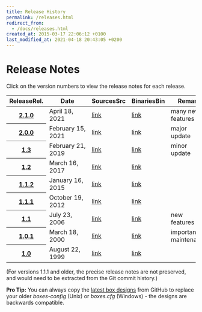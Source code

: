 ```yaml
---
title: Release History
permalink: /releases.html
redirect_from:
  - /docs/releases.html
created_at: 2015-03-17 22:06:12 +0100
last_modified_at: 2021-04-18 20:43:05 +0200
---
```


# Release Notes

Click on the version numbers to view the release notes for each release.

<table class="table table-striped">
  <thead>
    <tr>
      <th scope="col"><span class="d-none d-sm-inline">Release</span><span class="d-inline d-sm-none">Rel.</span></th>
      <th scope="col">Date</th>
      <th scope="col"><span class="d-none d-sm-inline">Sources</span><span class="d-inline d-sm-none">Src</span></th>
      <th scope="col"><span class="d-none d-sm-inline">Binaries</span><span class="d-inline d-sm-none">Bin</span></th>
      <th scope="col" class="d-none d-sm-table-cell">Remark</th>
    </tr>
  </thead>
  <tbody>
    <tr>
      <th scope="row"><a href="{{ site.baseurl}}{% post_url 2021-04-18-boxes-v2.1.0-released %}">2.1.0</a></th>
      <td>April&nbsp;18, 2021</td>
      <td><a href="https://github.com/{{ site.github }}/tree/v2.1.0">link</a></td>
      <td><a href="https://github.com/{{ site.github }}/releases/tag/v2.1.0">link</a></td>
	  <td class="d-none d-sm-table-cell">many new features</td>
    </tr>
    <tr>
      <th scope="row"><a href="{{ site.baseurl}}{% post_url 2021-02-15-boxes-v2.0.0-released %}">2.0.0</a></th>
      <td>February&nbsp;15, 2021</td>
      <td><a href="https://github.com/{{ site.github }}/tree/v2.0.0">link</a></td>
      <td><a href="https://github.com/{{ site.github }}/releases/tag/v2.0.0">link</a></td>
	  <td class="d-none d-sm-table-cell">major update</td>
    </tr>
    <tr>
      <th scope="row"><a href="{{ site.baseurl}}{% post_url 2019-02-21-boxes-v1.3-released %}">1.3</a></th>
      <td>February&nbsp;21, 2019</td>
      <td><a href="https://github.com/{{ site.github }}/tree/v1.3">link</a></td>
      <td><a href="https://github.com/{{ site.github }}/releases/tag/v1.3">link</a></td>
	  <td class="d-none d-sm-table-cell">minor update</td>
    </tr>
    <tr>
      <th scope="row"><a href="{{ site.baseurl}}{% post_url 2017-03-16-boxes-v1.2-released %}">1.2</a></th>
      <td>March&nbsp;16, 2017</td>
      <td><a href="https://github.com/{{ site.github }}/tree/v1.2">link</a></td>
      <td><a href="https://github.com/{{ site.github }}/releases/tag/v1.2">link</a></td>
	  <td class="d-none d-sm-table-cell">&nbsp;</td>
    </tr>
    <tr>
      <th scope="row"><a href="{{ site.baseurl}}{% post_url 2015-01-16-boxes-v1.1.2-released %}">1.1.2</a></th>
      <td>January&nbsp;16, 2015</td>
      <td><a href="https://github.com/{{ site.github }}/tree/v1.1.2">link</a></td>
      <td><a href="https://github.com/{{ site.github }}/releases/tag/v1.1.2">link</a></td>
	  <td class="d-none d-sm-table-cell">&nbsp;</td>
    </tr>
    <tr>
      <th scope="row"><a href="https://github.com/{{ site.github }}/releases/tag/v1.1.1">1.1.1</a></th>
      <td>October&nbsp;19, 2012</td>
      <td><a href="https://github.com/{{ site.github }}/tree/release_1.1.1">link</a></td>
      <td><a href="https://github.com/{{ site.github }}/releases/tag/v1.1.1">link</a></td>
	  <td class="d-none d-sm-table-cell">&nbsp;</td>
    </tr>
    <tr>
      <th scope="row"><a href="https://github.com/{{ site.github }}/releases/tag/v1.1">1.1</a></th>
      <td>July&nbsp;23, 2006</td>
      <td><a href="https://github.com/{{ site.github }}/tree/release_1.1">link</a></td>
      <td><a href="https://github.com/{{ site.github }}/releases/tag/v1.1">link</a></td>
	  <td class="d-none d-sm-table-cell">new features</td>
    </tr>
    <tr>
      <th scope="row"><a href="https://github.com/{{ site.github }}/releases/tag/v1.0.1">1.0.1</a></th>
      <td>March&nbsp;18, 2000</td>
      <td><a href="https://github.com/{{ site.github }}/tree/release_1.0.1">link</a></td>
      <td><a href="https://github.com/{{ site.github }}/releases/tag/v1.0.1">link</a></td>
	  <td class="d-none d-sm-table-cell">important maintenance</td>
    </tr>
    <tr>
      <th scope="row"><a href="https://github.com/{{ site.github }}/releases/tag/v1.0">1.0</a></th>
      <td>August&nbsp;22, 1999</td>
      <td><a href="https://github.com/{{ site.github }}/tree/release_1.0">link</a></td>
      <td><a href="https://github.com/{{ site.github }}/releases/tag/v1.0">link</a></td>
	  <td class="d-none d-sm-table-cell">&nbsp;</td>
    </tr>
  </tbody>
</table>

(For versions 1.1.1 and older, the precise release notes are not preserved, and would need to be extracted from the
Git commit history.)


<div class="alert alert-primary my-5">
    <strong>Pro Tip:</strong> You can always copy the
    <a href="https://github.com/{{ site.github }}/blob/master/boxes-config">latest box designs</a>
    from GitHub to replace your older <i>boxes-config</i> (Unix) or <i>boxes.cfg</i> (Windows) - the designs
    are backwards compatible.
</div>
